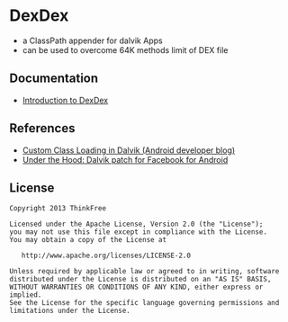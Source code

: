 DexDex
======
- a ClassPath appender for dalvik Apps
- can be used to overcome 64K methods limit of DEX file

Documentation
-------------
- [Introduction to DexDex](https://docs.google.com/presentation/d/1c6ELhQmrbFIfN8EgaklxEUXUVo74Y_rSB_uZuCXyerM/edit?usp=sharing)

References
----------
- [Custom Class Loading in Dalvik (Android developer blog)](http://android-developers.blogspot.kr/2011/07/custom-class-loading-in-dalvik.html)
- [Under the Hood: Dalvik patch for Facebook for Android](https://www.facebook.com/notes/facebook-engineering/under-the-hood-dalvik-patch-for-facebook-for-android/10151345597798920)

License
-------
    Copyright 2013 ThinkFree

    Licensed under the Apache License, Version 2.0 (the "License");
    you may not use this file except in compliance with the License.
    You may obtain a copy of the License at

       http://www.apache.org/licenses/LICENSE-2.0

    Unless required by applicable law or agreed to in writing, software
    distributed under the License is distributed on an "AS IS" BASIS,
    WITHOUT WARRANTIES OR CONDITIONS OF ANY KIND, either express or implied.
    See the License for the specific language governing permissions and
    limitations under the License.
